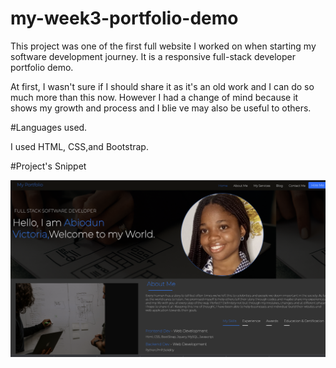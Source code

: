 # my-week3-portfolio-demo

This project was one of the first full website I worked on when starting my software development journey. It is a responsive full-stack developer portfolio demo.

At first, I wasn't sure if I should share it as it's an old work and I can do so much more than this now. However I had a change of mind because it shows my growth and process and I blie ve may also be useful to others.

#Languages used.

I used HTML, CSS,and Bootstrap.

#Project's Snippet


<img src="snippet.png" alt="Project Snippet">
